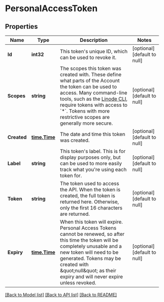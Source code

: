 # PersonalAccessToken

## Properties
Name | Type | Description | Notes
------------ | ------------- | ------------- | -------------
**Id** | **int32** | This token&#x27;s unique ID, which can be used to revoke it.  | [optional] [default to null]
**Scopes** | **string** | The scopes this token was created with. These define what parts of the Account the token can be used to access. Many command-line tools, such as the [Linode CLI](https://github.com/linode/linode-cli), require tokens with access to &#x60;*&#x60;. Tokens with more restrictive scopes are generally more secure.  | [optional] [default to null]
**Created** | [**time.Time**](time.Time.md) | The date and time this token was created.  | [optional] [default to null]
**Label** | **string** | This token&#x27;s label.  This is for display purposes only, but can be used to more easily track what you&#x27;re using each token for.  | [optional] [default to null]
**Token** | **string** | The token used to access the API.  When the token is created, the full token is returned here.  Otherwise, only the first 16 characters are returned.  | [optional] [default to null]
**Expiry** | [**time.Time**](time.Time.md) | When this token will expire.  Personal Access Tokens cannot be renewed, so after this time the token will be completely unusable and a new token will need to be generated.  Tokens may be created with \&quot;null\&quot; as their expiry and will never expire unless revoked.  | [optional] [default to null]

[[Back to Model list]](../README.md#documentation-for-models) [[Back to API list]](../README.md#documentation-for-api-endpoints) [[Back to README]](../README.md)

